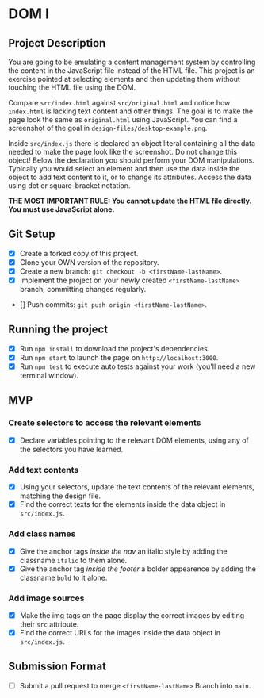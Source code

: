 # DOM I

## Project Description

You are going to be emulating a content management system by controlling the content in the JavaScript file instead of the HTML file. This project is an exercise pointed at selecting elements and then updating them without touching the HTML file using the DOM.

Compare `src/index.html` against `src/original.html` and notice how `index.html` is lacking text content and other things. The goal is to make the page look the same as `original.html` using JavaScript. You can find a screenshot of the goal in `design-files/desktop-example.png`.

Inside `src/index.js` there is declared an object literal containing all the data needed to make the page look like the screenshot. Do not change this object! Below the declaration you should perform your DOM manipulations. Typically you would select an element and then use the data inside the object to add text content to it, or to change its attributes. Access the data using dot or square-bracket notation.

**THE MOST IMPORTANT RULE: You cannot update the HTML file directly. You must use JavaScript alone.**

## Git Setup

* [X] Create a forked copy of this project.
* [X] Clone your OWN version of the repository.
* [X] Create a new branch: `git checkout -b <firstName-lastName>`.
* [X] Implement the project on your newly created `<firstName-lastName>` branch, committing changes regularly.
* [] Push commits: `git push origin <firstName-lastName>`.

## Running the project

* [X] Run `npm install` to download the project's dependencies.
* [X] Run `npm start` to launch the page on `http://localhost:3000`.
* [X] Run `npm test` to execute auto tests against your work (you'll need a new terminal window).

## MVP

### Create selectors to access the relevant elements

* [X] Declare variables pointing to the relevant DOM elements, using any of the selectors you have learned.

### Add text contents

* [X] Using your selectors, update the text contents of the relevant elements, matching the design file.
* [X] Find the correct texts for the elements inside the data object in `src/index.js`.

### Add class names

* [X] Give the anchor tags _inside the nav_ an italic style by adding the classname `italic` to them alone.
* [X] Give the anchor tag _inside the footer_ a bolder appearence by adding the classname `bold` to it alone.

### Add image sources

* [X] Make the img tags on the page display the correct images by editing their `src` attribute.
* [X] Find the correct URLs for the images inside the data object in `src/index.js`.

## Submission Format

* [ ] Submit a pull request to merge `<firstName-lastName>` Branch into `main`.
